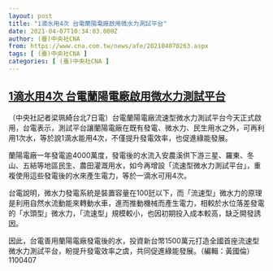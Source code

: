 ```yaml
---
layout: post
title: "1滴水用4次 台電蘭陽電廠啟用微水力測試平台"
date: 2021-04-07T10:34:03.000Z
author: (臺)中央社CNA
from: https://www.cna.com.tw/news/afe/202104070263.aspx
tags: [ (臺)中央社CNA ]
categories: [ (臺)中央社CNA ]
---
```

<!--1617791643000-->
[1滴水用4次 台電蘭陽電廠啟用微水力測試平台](https://www.cna.com.tw/news/afe/202104070263.aspx)
------

<div>
<div></div><div class="paragraph"><p>（中央社記者梁珮綺台北7日電）台電蘭陽電廠流速型微水力測試平台今天正式啟用，台電表示，測試平台讓蘭陽電廠在既有發電、微水力、民生用水之外，可再利用1次水，等於說1滴水能用4次，不僅提升發電效率，也促進綠能發展。</p><p>蘭陽電廠一年發電逾4000萬度，發電後的水流入安農溪供下游三星、羅東、冬山、五結等地區民生、農田灌溉用水，如今再增設「流速型微水力測試平台」，重複使用這些發電後的水來產生電力，等於一滴水可用4次。</p><p>台電說明，微水力發電系統是裝置容量在100瓩以下，而「流速型」微水力的原理是利用自然水流動能來轉動水車，進而推動機械而產生電力，相較於水位落差發電的「水頭型」微水力，「流速型」規模較小，也因初期投入成本較高，缺乏開發誘因。</p><p>因此，台電善用蘭陽電廠發電後的水，投資新台幣1500萬元打造全國首座流速型微水力測試平台，盼提升發電效率之虞，共同促進綠能發展。（編輯：黃國倫）1100407</p></div>
</div>
